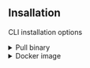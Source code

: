 
## Insallation
CLI installation options

<details>
  <summary> Pull binary </summary>

Get the valint tool
```bash
curl https://get.scribesecurity.com/install.sh  | sh -s -- -t valint
```

</details>

<details>
  <summary> Docker image </summary>

You can pull the cli release binary wrapped in its relevant docker image (tag should equal the version).

```bash
docker pull scribesecuriy.jfrog.io/scribe-docker-public-local/valint:latest
```

</details>